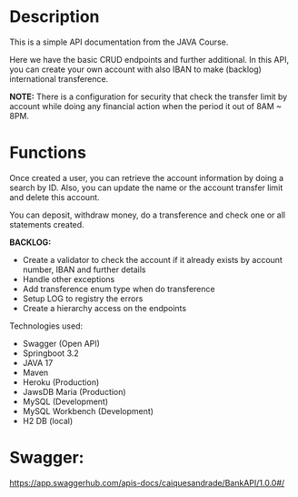 # Description
     
This is a simple API documentation from the JAVA Course.

Here we have the basic CRUD endpoints and further additional.
In this API, you can create your own account with also IBAN to make (backlog) international transference.

**NOTE:** There is a configuration for security that check the transfer limit by account while doing any financial action when the period it out of 8AM ~ 8PM.

# Functions
Once created a user, you can retrieve the account information by doing a search by ID.
Also, you can update the name or the account transfer limit and delete this account.

You can deposit, withdraw money, do a transference and check one or all statements created.

**BACKLOG:**
- Create a validator to check the account if it already exists by account number, IBAN and further details
- Handle other exceptions
- Add transference enum type when do transference
- Setup LOG to registry the errors
- Create a hierarchy access on the endpoints

Technologies used:
- Swagger (Open API)
- Springboot 3.2
- JAVA 17
- Maven
- Heroku (Production)
- JawsDB Maria (Production)
- MySQL (Development)
- MySQL Workbench (Development)
- H2 DB (local)

# Swagger:
https://app.swaggerhub.com/apis-docs/caiquesandrade/BankAPI/1.0.0#/
